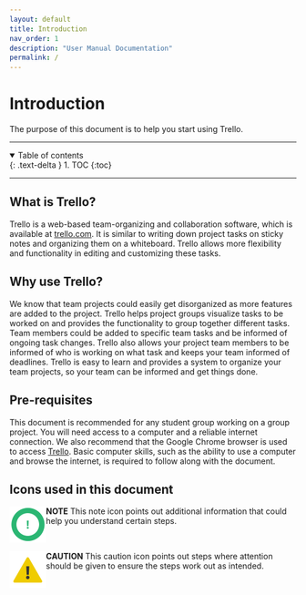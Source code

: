 ```yaml
---
layout: default
title: Introduction
nav_order: 1
description: "User Manual Documentation"
permalink: /
---
```


# Introduction

The purpose of this document is to help you start using Trello.

---


<details open markdown="block">
  <summary>
    Table of contents
  </summary>
  {: .text-delta }
1. TOC
{:toc}
</details>

---

## What is Trello?
Trello is a web-based team-organizing and collaboration software, which is available at [trello.com](https://trello.com/). It is similar to writing down project tasks on sticky notes and organizing them on a whiteboard. Trello allows more flexibility and functionality in editing and customizing these tasks.

## Why use Trello?
We know that team projects could easily get disorganized as more features are added to the project. Trello helps project groups visualize  tasks to be worked on and provides the functionality to group together different tasks. Team members could be added to specific team tasks and be informed of ongoing task changes. Trello also allows your  project team members to be informed of who is working on what task and keeps your team informed of deadlines. Trello is easy to learn and provides a system to organize your team projects, so your team can be informed and get things done.

## Pre-requisites
This document is recommended for any student group working on a group project. You will need access to a computer and a reliable internet connection. We also recommend that the Google Chrome browser is used to access [Trello](https://trello.com/). Basic computer skills, such as the ability to use a computer and browse the internet, is required to follow along with the document.

## Icons used in this document
<img align="left" src="https://github.com/CheesyPudding/Jasper-Test-Docs/blob/gh-pages/assets/images/alert.png?raw=true">**NOTE** This note icon points out additional information that could help you understand certain steps.

<br />

<img align="left" src="https://github.com/CheesyPudding/Jasper-Test-Docs/blob/gh-pages/assets/images/caution.png?raw=true">**CAUTION** This caution icon points out steps where attention should be given to ensure the steps work out as intended.
